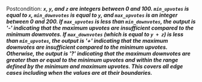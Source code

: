 Postcondition: ***`x`, `y`, and `z` are integers between 0 and 100. `min_upvotes` is equal to `x`, `min_downvotes` is equal to `y`, and `max_upvotes` is an integer between 0 and 200. If `max_upvotes` is less than `min_downvotes`, the output is '-' indicating that the maximum upvotes are insufficient compared to the minimum downvotes. If `max_downvotes` (which is equal to `y + z`) is less than `min_upvotes`, the output is '+' indicating that the maximum downvotes are insufficient compared to the minimum upvotes. Otherwise, the output is '?' indicating that the maximum downvotes are greater than or equal to the minimum upvotes and within the range defined by the minimum and maximum upvotes. This covers all edge cases including when the values are at their boundaries.***